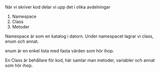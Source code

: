 
När vi skriver kod delar vi upp det i olika avdelningar

1. Namespace
2. Class
3. Metoder

Namespace är som en katalog i datorn. Under namespacet lagrar vi class, enum och annat.

enum är en enkel lista med fasta värden som hör ihop.

En Class är behållare för kod, här samlar man metoder, variabler och annat som hör ihop.

